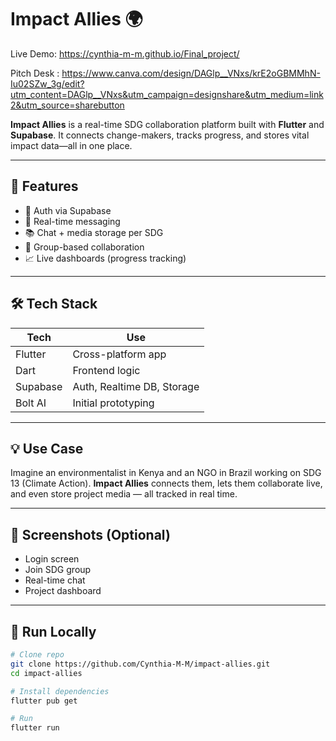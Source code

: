 # Impact Allies 🌍
Live Demo: https://cynthia-m-m.github.io/Final_project/

Pitch Desk : https://www.canva.com/design/DAGlp__VNxs/krE2oGBMMhN-Iu02SZw_3g/edit?utm_content=DAGlp__VNxs&utm_campaign=designshare&utm_medium=link2&utm_source=sharebutton

**Impact Allies** is a real-time SDG collaboration platform built with **Flutter** and **Supabase**. It connects change-makers, tracks progress, and stores vital impact data—all in one place.

---

## 🚀 Features

- 🔐 Auth via Supabase
- 💬 Real-time messaging
- 📚 Chat + media storage per SDG
- 👥 Group-based collaboration
- 📈 Live dashboards (progress tracking)

---

## 🛠 Tech Stack

| Tech | Use |
|------|-----|
| Flutter | Cross-platform app |
| Dart | Frontend logic |
| Supabase | Auth, Realtime DB, Storage |
| Bolt AI | Initial prototyping |

---

## 💡 Use Case

Imagine an environmentalist in Kenya and an NGO in Brazil working on SDG 13 (Climate Action). **Impact Allies** connects them, lets them collaborate live, and even store project media — all tracked in real time.

---

## 📸 Screenshots (Optional)

- Login screen
- Join SDG group
- Real-time chat
- Project dashboard

---

## 🧪 Run Locally

```bash
# Clone repo
git clone https://github.com/Cynthia-M-M/impact-allies.git
cd impact-allies

# Install dependencies
flutter pub get

# Run
flutter run
